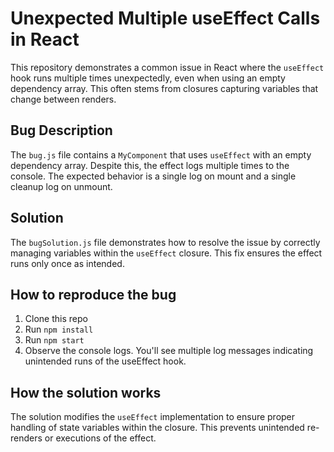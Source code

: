 # Unexpected Multiple useEffect Calls in React

This repository demonstrates a common issue in React where the `useEffect` hook runs multiple times unexpectedly, even when using an empty dependency array. This often stems from closures capturing variables that change between renders.

## Bug Description

The `bug.js` file contains a `MyComponent` that uses `useEffect` with an empty dependency array.  Despite this, the effect logs multiple times to the console. The expected behavior is a single log on mount and a single cleanup log on unmount.

## Solution

The `bugSolution.js` file demonstrates how to resolve the issue by correctly managing variables within the `useEffect` closure.  This fix ensures the effect runs only once as intended.

## How to reproduce the bug

1. Clone this repo
2. Run `npm install`
3. Run `npm start`
4. Observe the console logs. You'll see multiple log messages indicating unintended runs of the useEffect hook.  

## How the solution works

The solution modifies the `useEffect` implementation to ensure proper handling of state variables within the closure. This prevents unintended re-renders or executions of the effect. 